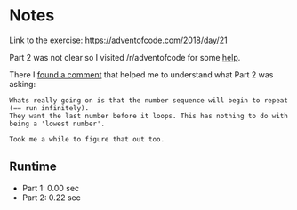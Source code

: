 Notes
=====

Link to the exercise: https://adventofcode.com/2018/day/21

Part 2 was not clear so I visited /r/adventofcode for some
[help](https://old.reddit.com/r/adventofcode/comments/a87j9k/2018_day_21_part_2_how_can_my_answer_be_too_low/).

There I [found a comment](https://old.reddit.com/r/adventofcode/comments/a87j9k/2018_day_21_part_2_how_can_my_answer_be_too_low/ec8jtjc/)
that helped me to understand what Part 2 was asking:

```
Whats really going on is that the number sequence will begin to repeat (== run infinitely).
They want the last number before it loops. This has nothing to do with being a 'lowest number'.

Took me a while to figure that out too.
```

Runtime
-------

* Part 1: 0.00 sec
* Part 2: 0.22 sec

